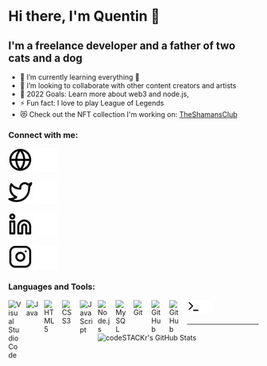 # Hi there, I'm Quentin 👋  


## I'm a freelance developer and a father of two cats and a dog

- 🌱 I’m currently learning everything 🤣
- 👯 I’m looking to collaborate with other content creators and artists
- 🥅 2022 Goals: Learn more about web3 and node.js,
- ⚡ Fun fact: I love to play League of Legends
- 😻 Check out the NFT collection I'm working on: [TheShamansClub](https://www.instagram.com/theshamansclub/)

### Connect with me:

[![website](./img/globe-light.svg)]()
[![website](./img/globe-dark.svg)]()

[![website](./img/twitter-light.svg)](https://twitter.com/Quentinios)
[![website](./img/twitter-dark.svg)](https://twitter.com/Quentinios)

[![website](./img/linkedin-light.svg)](https://www.linkedin.com/in/quentinnewton/)
[![website](./img/linkedin-dark.svg)](https://www.linkedin.com/in/quentinnewton/)

[![website](./img/instagram-light.svg)](https://www.instagram.com/mrquentinio/)
[![website](./img/instagram-dark.svg)](https://www.instagram.com/mrquentinio/)

### Languages and Tools:

[<img align="left" alt="Visual Studio Code" width="26px" src="https://cdn.jsdelivr.net/gh/devicons/devicon/icons/vscode/vscode-original.svg" style="padding-right:10px;" />]()
[<img align="left" alt="Java" width="26px" src="https://cdn.jsdelivr.net/gh/devicons/devicon/icons/java/java-original.svg" style="padding-right:10px;" />]()
[<img align="left" alt="HTML5" width="26px" src="https://cdn.jsdelivr.net/gh/devicons/devicon/icons/html5/html5-original.svg" style="padding-right:10px;" />]()
[<img align="left" alt="CSS3" width="26px" src="https://cdn.jsdelivr.net/gh/devicons/devicon/icons/css3/css3-original.svg" style="padding-right:10px;" />]()
[<img align="left" alt="JavaScript" width="26px" src="https://cdn.jsdelivr.net/gh/devicons/devicon/icons/javascript/javascript-original.svg" style="padding-right:10px;" />]()
[<img align="left" alt="Node.js" width="26px" src="https://cdn.jsdelivr.net/gh/devicons/devicon/icons/nodejs/nodejs-original.svg" style="padding-right:10px;" />]()
[<img align="left" alt="MySQL" width="26px" src="https://cdn.jsdelivr.net/gh/devicons/devicon/icons/mysql/mysql-original.svg" style="padding-right:10px;" />]()
[<img align="left" alt="Git" width="26px" src="https://cdn.jsdelivr.net/gh/devicons/devicon/icons/git/git-original.svg" style="padding-right:10px;" />]()
[<img align="left" alt="GitHub" width="26px" src="https://user-images.githubusercontent.com/3369400/139447912-e0f43f33-6d9f-45f8-be46-2df5bbc91289.png" style="padding-right:10px;" />]()
[<img align="left" alt="GitHub" width="26px" src="https://user-images.githubusercontent.com/3369400/139448065-39a229ba-4b06-434b-bc67-616e2ed80c8f.png" style="padding-right:10px;" />]()
[<img align="left" alt="Terminal" width="26px" src="./img/terminal-light.svg" />]()
[<img align="left" alt="Terminal" width="26px" src="./img/terminal-dark.svg" />]()

<br />
<br />

---


  <img align="left" alt="codeSTACKr's GitHub Stats" src="https://github-readme-stats.vercel.app/api?username=Quentinio&show_icons=true&hide_border=false&title_color=ff652f&icon_color=FFE400&bg_color=09131B&text_color=ffffff&border_color=0c1a25" />




[twitter]: https://twitter.com/Quentinios
[instagram]: https://www.instagram.com/mrquentinio/
[linkedin]: https://www.linkedin.com/in/quentinnewton/


